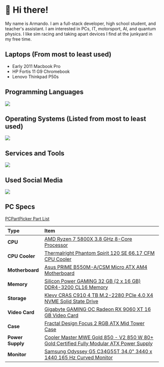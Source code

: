 # 👋 Hi there!

My name is Armando. I am a full-stack developer, high school student, and teacher's assistant. I am interested in PCs, IT, motorsport, AI, and quantum physics. I like sim racing and taking apart devices I find at the junkyard in my free time.

## Laptops (From most to least used)
* Early 2011 Macbook Pro
* HP Fortis 11 G9 Chromebook
* Lenovo Thinkpad P50s

## Programming Languages
<img src="https://skillicons.dev/icons?i=nim,html,css,python,js,c,cs,java,bash,powershell" />

## Operating Systems (Listed from most to least used)
<img src="https://skillicons.dev/icons?i=arch,apple,windows,ubuntu,debian,redhat,mint,kali" />

## Services and Tools
<img src="https://skillicons.dev/icons?i=cloudflare,docker,aws,azure,git,vim,visualstudio,vscode,atom,pnpm,godot,eclipse,bootstrap,arduino" />

## Used Social Media
<img src="https://skillicons.dev/icons?i=discord,github,instagram,twitter,stackoverflow" />

## PC Specs
[PCPartPicker Part List](https://pcpartpicker.com/list/D2DX4p)

Type|Item
:----|:----
**CPU** | [AMD Ryzen 7 5800X 3.8 GHz 8-Core Processor](https://pcpartpicker.com/product/qtvqqs/amd-ryzen-7-5800x-38-ghz-8-core-processor-100-100000063wof)
**CPU Cooler** | [Thermalright Phantom Spirit 120 SE 66.17 CFM CPU Cooler](https://pcpartpicker.com/product/GpbRsY/thermalright-phantom-spirit-120-se-6617-cfm-cpu-cooler-ps120se)
**Motherboard** | [Asus PRIME B550M-A/CSM Micro ATX AM4 Motherboard](https://pcpartpicker.com/product/VpLwrH/asus-prime-b550m-acsm-micro-atx-am4-motherboard-prime-b550m-acsm)
**Memory** | [Silicon Power GAMING 32 GB (2 x 16 GB) DDR4-3200 CL16 Memory](https://pcpartpicker.com/product/B8QcCJ/silicon-power-gaming-32-gb-2-x-16-gb-ddr4-3200-cl16-memory-sp032gxlzu320bdaj7)
**Storage** | [Klevv CRAS C910 4 TB M.2-2280 PCIe 4.0 X4 NVME Solid State Drive](https://pcpartpicker.com/product/Fd3NnQ/klevv-cras-c910-4-tb-m2-2280-pcie-40-x4-nvme-solid-state-drive-k04tbm2sp0-c91)
**Video Card** | [Gigabyte GAMING OC Radeon RX 9060 XT 16 GB Video Card](https://pcpartpicker.com/product/TcG2FT/gigabyte-gaming-oc-radeon-rx-9060-xt-16-gb-video-card-gv-r9060xtgaming-oc-16gd)
**Case** | [Fractal Design Focus 2 RGB ATX Mid Tower Case](https://pcpartpicker.com/product/zL3gXL/fractal-design-focus-2-rgb-atx-mid-tower-case-fd-c-foc2a-04)
**Power Supply** | [Cooler Master MWE Gold 850 - V2 850 W 80+ Gold Certified Fully Modular ATX Power Supply](https://pcpartpicker.com/product/tWMTwP/cooler-master-mwe-gold-850-v2-850-w-80-gold-certified-fully-modular-atx-power-supply-mpe-8501-afaag-us)
**Monitor** | [Samsung Odyssey G5 C34G55T 34.0" 3440 x 1440 165 Hz Curved Monitor](https://pcpartpicker.com/product/Fbt9TW/samsung-odyssey-g5-c34g55t-340-3440x1440-165-hz-monitor-lc34g55twwnxza)
